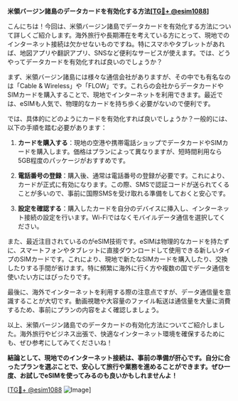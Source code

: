 **米領バージン諸島のデータカードを有効化する方法[[TG💪+ @esim1088](https://t.me/s/esim1088)]**

こんにちは！今回は、米領バージン諸島でデータカードを有効化する方法について詳しくご紹介します。海外旅行や長期滞在を考えている方にとって、現地でのインターネット接続は欠かせないものですね。特にスマホやタブレットがあれば、地図アプリや翻訳アプリ、SNSなど便利なサービスが使えます。では、どうやってデータカードを有効化すれば良いのでしょうか？

まず、米領バージン諸島には様々な通信会社がありますが、その中でも有名なのは「Cable & Wireless」や「FLOW」です。これらの会社からデータカードやSIMカードを購入することで、現地でインターネットを利用できます。最近では、eSIMも人気で、物理的なカードを持ち歩く必要がないので便利です。

では、具体的にどのようにカードを有効化すれば良いでしょうか？一般的には、以下の手順を踏む必要があります：

1. **カードを購入する**：現地の空港や携帯電話ショップでデータカードやSIMカードを購入します。価格はプランによって異なりますが、短時間利用なら5GB程度のパッケージがおすすめです。

2. **電話番号の登録**：購入後、通常は電話番号の登録が必要です。これにより、カードが正式に有効になります。この際、SMSで認証コードが送られてくることが多いので、事前に国際SMSを受け取れる準備をしておくと安心です。

3. **設定を確認する**：購入したカードを自分のデバイスに挿入し、インターネット接続の設定を行います。Wi-Fiではなくモバイルデータ通信を選択してください。

また、最近注目されているのがeSIM技術です。eSIMは物理的なカードを持たずに、スマートフォンやタブレットに直接ダウンロードして使用できる新しいタイプのSIMカードです。これにより、現地で新たなSIMカードを購入したり、交換したりする手間が省けます。特に頻繁に海外に行く方や複数の国でデータ通信を使いたい方にはぴったりです。

最後に、海外でインターネットを利用する際の注意点ですが、データ通信量を意識することが大切です。動画視聴や大容量のファイル転送は通信量を大量に消費するため、事前にプランの内容をよく確認しましょう。

以上、米領バージン諸島でのデータカードの有効化方法についてご紹介しました。海外旅行やビジネス出張で、快適なインターネット環境を確保するためにも、ぜひ参考にしてみてくださいね！

**結論として、現地でのインターネット接続は、事前の準備が肝心です。自分に合ったプランを選ぶことで、安心して旅行や業務を進めることができます。ぜひ一度、お試しでeSIMを使ってみるのも良いかもしれませんよ！**

[[TG💪+ @esim1088](https://t.me/s/esim1088) ![Image](https://i.postimg.cc/Y0z9fWf4/image.png)]